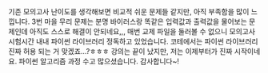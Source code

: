 기존 모의고사 난이도를 생각해보면 비교적 쉬운 문제들 같지만, 아직 부족함을 많이 느낍니다. 3번 마을 무리 문제는 분명 바이러스랑 똑같은 입력값과 출력값을 물어보는 문제인데 아직도 스스로 해결이 안되네요,,,
매번 교제 파일을 둘러볼 수 없으니 모의고사 시험시간 내내 파이썬 라이브러리 정독하고 있었습니다. 코테에서는 파이썬 라이브러리 진짜 허용 되는 거 맞겠죠...?ㅎㅎㅎ
강의는 끝이 났지만, 저는 이제부터가 진짜 시작이네요. 파이썬 알고리즘 과정 수고 많으셨습니다. 감사합니다~!
